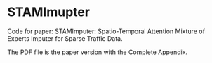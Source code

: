 # STAMImupter
Code for paper: STAMImputer: Spatio-Temporal Attention Mixture of Experts Imputer for Sparse Traffic Data.

The PDF file is the paper version with the Complete Appendix.
